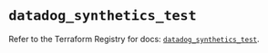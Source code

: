# `datadog_synthetics_test`

Refer to the Terraform Registry for docs: [`datadog_synthetics_test`](https://registry.terraform.io/providers/datadog/datadog/3.72.0/docs/resources/synthetics_test).
